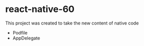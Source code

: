 # react-native-60

This project was created to take the new content of native code

- Podfile
- AppDelegate
